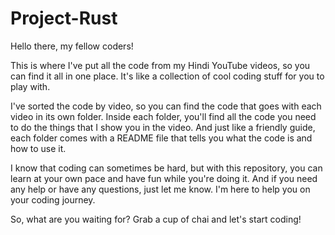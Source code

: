 # Project-Rust

Hello there, my fellow coders!

This is where I've put all the code from my Hindi YouTube videos, so you can find it all in one place. It's like a collection of cool coding stuff for you to play with.

I've sorted the code by video, so you can find the code that goes with each video in its own folder. Inside each folder, you'll find all the code you need to do the things that I show you in the video. And just like a friendly guide, each folder comes with a README file that tells you what the code is and how to use it.

I know that coding can sometimes be hard, but with this repository, you can learn at your own pace and have fun while you're doing it. And if you need any help or have any questions, just let me know. I'm here to help you on your coding journey.

So, what are you waiting for? Grab a cup of chai and let's start coding!
